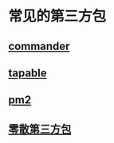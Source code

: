 # 常见的第三方包

## [commander](./commander/)

## [tapable](./tapable/)

## [pm2](./pm2/)

## [零散第三方包](./other/other.md)
